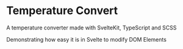 # Temperature Convert

A temperature converter made with SvelteKit, TypeScript and SCSS


Demonstrating how easy it is in Svelte to modify DOM Elements 